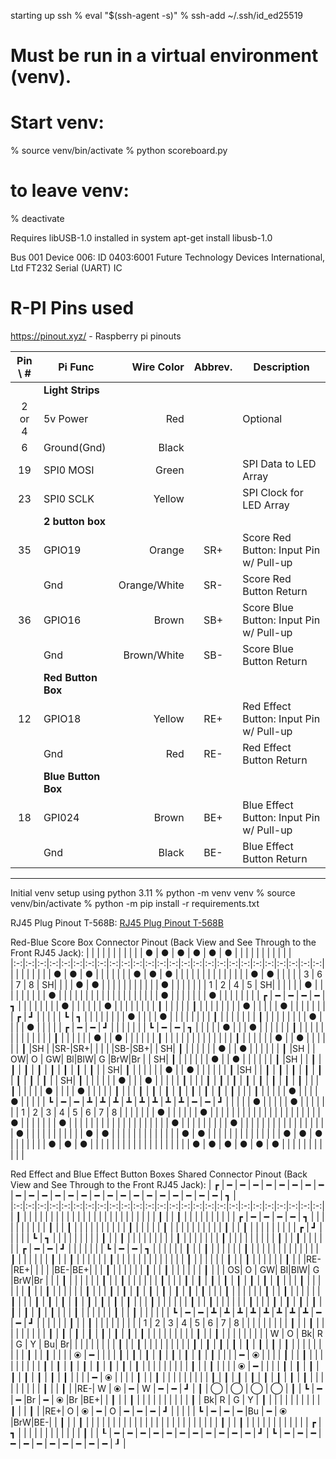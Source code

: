 starting up ssh
% eval "$(ssh-agent -s)"
% ssh-add ~/.ssh/id_ed25519

# Must be run in a virtual environment (venv).
# Start venv:
% source venv/bin/activate
% python scoreboard.py
# to leave venv:
% deactivate

Requires libUSB-1.0 installed in system
apt-get install libusb-1.0

Bus 001 Device 006: ID 0403:6001 Future Technology Devices International, Ltd FT232 Serial (UART) IC


# R-PI Pins used
https://pinout.xyz/ - Raspberry pi pinouts

|Pin \ #| Pi Func   | Wire Color |Abbrev.| Description |
|:----:|------------|-----------:|:-----:|------------|
|| **Light Strips** |||
|2 or 4| 5v Power   | Red        |       | Optional    |
| 6    | Ground(Gnd)| Black      |       ||
| 19   | SPI0 MOSI  | Green      |       | SPI Data to LED Array|
| 23   | SPI0 SCLK  | Yellow     |       | SPI Clock for LED Array|
|| **2 button box** |            |       ||
| 35   | GPIO19     | Orange     |  SR+  | Score Red Button: Input Pin w/ Pull-up|
|      | Gnd        |Orange/White|  SR-  | Score Red Button Return |
| 36   | GPIO16     | Brown      |  SB+  | Score Blue Button: Input Pin w/ Pull-up|
|      | Gnd        | Brown/White|  SB-  | Score Blue Button Return |
|| **Red Button Box** |||
| 12   | GPIO18     | Yellow     |  RE+  | Red Effect Button: Input Pin w/ Pull-up|
|      | Gnd        | Red        |  RE-  | Red Effect Button Return|
|| **Blue Button Box** |||
| 18   | GPI024     | Brown      |  BE+  | Blue Effect Button: Input Pin w/ Pull-up|
|      | Gnd        | Black      |  BE-  | Blue Effect Button Return|

--------------------------------------------------------
Initial venv setup using python 3.11
% python -m venv venv 
% source venv/bin/activate
% python -m pip install -r requirements.txt

RJ45 Plug Pinout T-568B:
[RJ45 Plug Pinout T-568B](./docs/RJ45_Pinout_T-568B_-_Most_Common.png)

Red-Blue Score Box Connector Pinout (Back View and See Through to the Front RJ45 Jack):
|   |   |   |   |   |   |   |   |   |   | ● | ● | ● | ● | ● | ● |   |   |   |   |   |   |   |   |   |   |
|:-:|:-:|:-:|:-:|:-:|:-:|:-:|:-:|:-:|:-:|:-:|:-:|:-:|:-:|:-:|:-:|:-:|:-:|:-:|:-:|:-:|:-:|:-:|:-:|:-:|:-:|
|   |   |   |   |   |   |   | ● | ● | ● |   |   |   |   |   |   | ● | ● | ● |   |   |   |   |   |   |   |
|   |   |   |   |   | ● | ● |   |   |   |   | 3 | 6 | 7 | 8 | SH|   |   |   | ● | ● |   |   |   |   |   |
|   |   |   |   | ● |   |   |   |   |   |   | 1 | 2 | 4 | 5 | SH|   |   |   |   |   | ● |   |   |   |   |
|   |   |   | ● |   |   |   |   |   |   |   |   |   |   |   |   |   |   |   |   |   |   | ● |   |   |   |
|   |   | ● |   |   |   |   |   |   |   | ┏ | ━ | ━ | ━ | ━ | ┓ |   |   |   |   |   |   |   | ● |   |   |
|   |   | ● |   |   |   |   |   |   |   | ┃ |   |   |   |   | ┃ |   |   |   |   |   |   |   | ● |   |   |
|   | ● |   |   |   |   |   |   |   | ┏ | ┛ |   |   |   |   | ┗ | ┓ |   |   |   |   |   |   |   | ● |   |
|   | ● |   |   |   |   |   |   |   | ┃ |   |   |   |   |   |   | ┃ |   |   |   |   |   |   |   | ● |   |
|   | ● |   |   |   |   | ┏ | ━ | ━ | ┛ |   |   |   |   |   |   | ┗ | ━ | ━ | ┓ |   |   |   |   | ● |   |
| ● |   |   |   |   |   | ┃ |   |   |   |   |   |   |   |   |   |   |   |   | ┃ |   |   |   |   |   | ● |
| ● |   |   |   |   |   | ┃ |   |   |   |   |   |   |   |   |   |   |   |   | ┃ |   |   |   |   |   | ● |
| ● |   |   |   |   |   | ┃ |SH |   |SR-|SR+|   |   |   |   |SB-|SB+|   | SH| ┃ |   |   |   |   |   | ● |
| ● |   |   |   |   |   | ┃ |SH |   | OW| O | GW| Bl|BlW| G |BrW|Br |   | SH| ┃ |   |   |   |   |   | ● |
| ● |   |   |   |   |   | ┃ |SH |   | ┃ | ┃ | ┃ | ┃ | ┃ | ┃ | ┃ | ┃ |   | SH| ┃ |   |   |   |   |   | ● |
| ● |   |   |   |   |   | ┃ |SH |   | ┃ | ┃ | ┃ | ┃ | ┃ | ┃ | ┃ | ┃ |   | SH| ┃ |   |   |   |   |   | ● |
|   | ● |   |   |   |   | ┃ |   |   | ┃ | ┃ | ┃ | ┃ | ┃ | ┃ | ┃ | ┃ |   |   | ┃ |   |   |   |   | ● |   |
|   | ● |   |   |   |   | ┃ |   |   | ┃ | ┃ | ┃ | ┃ | ┃ | ┃ | ┃ | ┃ |   |   | ┃ |   |   |   |   | ● |   |
|   | ● |   |   |   |   | ┗ | ━ | ━ | ┻ | ┻ | ┻ | ┻ | ┻ | ┻ | ┻ | ┻ | ━ | ━ | ┛ |   |   |   |   | ● |   |
|   |   | ● |   |   |   |   |   |   | 1 | 2 | 3 | 4 | 5 | 6 | 7 | 8 |   |   |   |   |   |   | ● |   |   |
|   |   | ● |   |   |   |   |   |   |   |   |   |   |   |   |   |   |   |   |   |   |   |   | ● |   |   |
|   |   |   | ● |   |   |   |   |   |   |   |   |   |   |   |   |   |   |   |   |   |   | ● |   |   |   |
|   |   |   |   | ● |   |   |   |   |   |   |   |   |   |   |   |   |   |   |   |   | ● |   |   |   |   |
|   |   |   |   |   | ● | ● |   |   |   |   |   |   |   |   |   |   |   |   | ● | ● |   |   |   |   |   |
|   |   |   |   |   |   |   | ● | ● | ● |   |   |   |   |   |   | ● | ● | ● |   |   |   |   |   |   |   |
|   |   |   |   |   |   |   |   |   |   | ● | ● | ● | ● | ● | ● |   |   |   |   |   |   |   |   |   |   |


Red Effect and Blue Effect Button Boxes Shared Connector Pinout (Back View and See Through to the Front RJ45 Jack):
| ┏ | ━ | ━ | ━ | ━ | ━ | ━ | ━ | ━ | ━ | ━ | ━ | ━ | ━ | ━ | ━ | ━ | ━ | ━ | ━ | ━ | ━ | ━ | ━ | ━ | ┓ |
|:-:|:-:|:-:|:-:|:-:|:-:|:-:|:-:|:-:|:-:|:-:|:-:|:-:|:-:|:-:|:-:|:-:|:-:|:-:|:-:|:-:|:-:|:-:|:-:|:-:|:-:|
| ┃ |   |   |   |   |   |   |   |   |   |   |   |   |   |   |   |   |   |   |   |   |   |   |   |   | ┃ |
| ┃ |   |   |   |   |   |   |   |   |   | ┏ | ━ | ━ | ━ | ━ | ┓ |   |   |   |   |   |   |   |   |   | ┃ |
| ┃ |   |   |   |   |   |   |   |   |   | ┃ |   |   |   |   | ┃ |   |   |   |   |   |   |   |   |   | ┃ |
| ┃ |   |   |   |   |   |   |   |   | ┏ | ┛ |   |   |   |   | ┗ | ┓ |   |   |   |   |   |   |   |   | ┃ |
| ┃ |   |   |   |   |   |   |   |   | ┃ |   |   |   |   |   |   | ┃ |   |   |   |   |   |   |   |   | ┃ |
| ┃ |   |   |   |   |   | ┏ | ━ | ━ | ┛ |   |   |   |   |   |   | ┗ | ━ | ━ | ┓ |   |   |   |   |   | ┃ |
| ┃ |   |   |   |   |   | ┃ |   |   |   |   |   |   |   |   |   |   |   |   | ┃ |   |   |   |   |   | ┃ |
| ┃ |   |   |   |   |   | ┃ |   |   |   |   |   |   |   |   |   |   |   |   | ┃ |   |   |   |   |   | ┃ |
| ┃ |   |   |   |   |   | ┃ |   |   |RE-|RE+|   |   |   |   |BE-|BE+|   |   | ┃ |   |   |   |   |   | ┃ |
| ┃ |   |   |   |   |   | ┃ |   |   | OS| O | GW| Bl|BlW| G |BrW|Br |   |   | ┃ |   |   |   |   |   | ┃ |
| ┃ |   |   |   |   |   | ┃ |   |   | ┃ | ┃ | ┃ | ┃ | ┃ | ┃ | ┃ | ┃ |   |   | ┃ |   |   |   |   |   | ┃ |
| ┃ |   |   |   |   |   | ┃ |   |   | ┃ | ┃ | ┃ | ┃ | ┃ | ┃ | ┃ | ┃ |   |   | ┃ |   |   |   |   |   | ┃ |
| ┃ |   |   |   |   |   | ┃ |   |   | ┃ | ┃ | ┃ | ┃ | ┃ | ┃ | ┃ | ┃ |   |   | ┃ |   |   |   |   |   | ┃ |
| ┃ |   |   |   |   |   | ┃ |   |   | ┃ | ┃ | ┃ | ┃ | ┃ | ┃ | ┃ | ┃ |   |   | ┃ |   |   |   |   |   | ┃ |
| ┃ |   |   |   |   |   | ┗ | ━ | ━ | ┻ | ┻ | ┻ | ┻ | ┻ | ┻ | ┻ | ┻ | ━ | ━ | ┛ |   |   |   |   |   | ┃ |
| ┃ |   |   |   |   |   |   |   |   | 1 | 2 | 3 | 4 | 5 | 6 | 7 | 8 |   |   |   |   |   |   |   |   | ┃ |
| ┃ |   |   |   |   |   |   |   |   | ┃ | ┃ | ┃ | ┃ | ┃ | ┃ | ┃ | ┃ |   |   |   |   |   |   |   |   | ┃ |
| ┃ |   |   |   |   |   |   |   |   | W | O | Bk| R | G | Y | Bu| Br|   |   |   |   |   |   |   |   | ┃ |
| ┃ |   |   |   |   |   |   |   |   | ┃ | ┃ | ┃ | ┃ | ┃ | ┃ | ┃ | ┃ |   |   |   |   |   |   |   |   | ┃ |
| ┃ |   |   |   | ⦿ | ━ |   |   |   | ┃ | ┃ | ┃ | ┃ | ┃ | ┃ | ┃ | ┃ |   |   |   | ━ | ⦿ |   |   |   | ┃ |
| ┃ |   |   |   |   |   |   |   |   | ┃ | ┃ | ┃ | ┃ | ┃ | ┃ | ┃ | ┃ |   |   |   |   |   |   |   |   | ┃ |
| ┃ |   |   |   | ⦿ | ━ |   |   |   | ┃ | ┃ | ┃ | ┃ | ┃ | ┃ | ┃ | ┃ |   |   |   | ━ | ⦿ |   |   |   | ┃ |
| ┃ |   |   |   |   |   |   |   |   | ┃ | ┃ | ┃ | ┃ | ┃ | ┃ | ┃ | ┃ |   |   |   |   |   |   |   |   | ┃ |
| ┃ |   |RE-| W | ⦿ | ━ | W | ━ | ━ | ┛ | ┃ | ◯ | ◯ | ◯ | ◯ | ┃ | ┗ | ━ | ━ |Br | ━ | ⦿ |Br |BE+|   | ┃ |
| ┃ |   |   |   |   |   |   |   |   |   | ┃ | Bk| R | G | Y | ┃ |   |   |   |   |   |   |   |   |   | ┃ |
| ┃ |   |RE+| O | ⦿ | ━ | O | ━ | ━ | ━ | ┛ |   |   |   |   | ┗ | ━ | ━ | ━ |Bu | ━ | ⦿ |BrW|BE-|   | ┃ |
| ┃ |   |   |   |   |   |   |   |   |   |   |   |   |   |   |   |   |   |   |   |   |   |   |   |   | ┃ |
| ┃ |   |   |   |   |   |   |   |   |   |   |   | ┏ | ┓ |   |   |   |   |   |   |   |   |   |   |   | ┃ |
| ┖ | ━ | ━ | ━ | ━ | ━ | ━ | ━ | ━ | ━ | ━ | ━ | ┛ | ┗ | ━ | ━ | ━ | ━ | ━ | ━ | ━ | ━ | ━ | ━ | ━ | ┚ |


